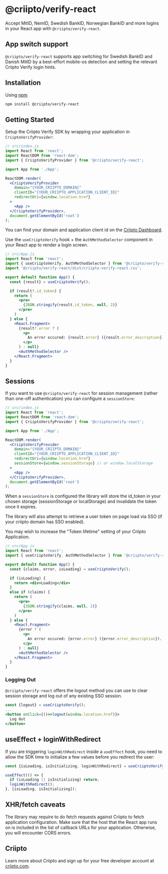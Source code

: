 # @criipto/verify-react

Accept MitID, NemID, Swedish BankID, Norwegian BankID and more logins in your React app with `@criipto/verify-react`.

## App switch support

`@criipto/verify-react` supports app switching for Swedish BankID and Danish MitID by a best-effort mobile-os detection and setting the relevant Criipto Verify login hints.

## Installation

Using [npm](https://npmjs.org/)

```sh
npm install @criipto/verify-react
```

## Getting Started

Setup the Criipto Verify SDK by wrapping your application in `CriiptoVerifyProvider`:

```jsx
// src/index.js
import React from 'react';
import ReactDOM from 'react-dom';
import { CriiptoVerifyProvider } from '@criipto/verify-react';

import App from './App';

ReactDOM.render(
  <CriiptoVerifyProvider
    domain="{YOUR_CRIIPTO_DOMAIN}"
    clientID="{YOUR_CRIIPTO_APPLICATION_CLIENT_ID}"
    redirectUri={window.location.href}
  >
    <App />
  </CriiptoVerifyProvider>,
  document.getElementById('root')
);
```

You can find your domain and application client id on the [Criipto Dashboard](https://dashboard.criipto.com/).

Use the `useCriiptoVerify` hook + the `AuthMethodSelector` component in your React app to render a login screen.

```jsx
// src/App.js
import React from 'react';
import { useCriiptoVerify, AuthMethodSelector } from '@criipto/verify-react';
import '@criipto/verify-react/dist/criipto-verify-react.css';

export default function App() {
  const {result} = useCriiptoVerify();

  if (result?.id_token) {
    return (
      <pre>
        {JSON.stringify(result.id_token, null, 2)}
      </pre>
    )
  } else {
    <React.Fragment>
      {result?.error ? (
        <p>
          An error occured: {result.error} ({result.error_description}). Please try again:
        </p>
      ) : null}
      <AuthMethodSelector />
    </React.Fragment>
  }
}
```

## Sessions

If you want to use `@criipto/verify-react` for session management (rather than one-off authentication) you can configure a `sessionStore`:

```jsx
// src/index.js
import React from 'react';
import ReactDOM from 'react-dom';
import { CriiptoVerifyProvider } from '@criipto/verify-react';

import App from './App';

ReactDOM.render(
  <CriiptoVerifyProvider
    domain="{YOUR_CRIIPTO_DOMAIN}"
    clientID="{YOUR_CRIIPTO_APPLICATION_CLIENT_ID}"
    redirectUri={window.location.href}
    sessionStore={window.sessionStorage} // or window.localStorage
  >
    <App />
  </CriiptoVerifyProvider>,
  document.getElementById('root')
);
```

When a `sessionStore` is configured the library will store the id_token in your chosen storage (sessionStorage or localStorage) and invalidate the token once it expires.

The library will also attempt to retrieve a user token on page load via SSO (if your criipto domain has SSO enabled).

You may wish to increase the "Token lifetime" setting of your Criipto Application.

```jsx
// src/App.js
import React from 'react';
import { useCriiptoVerify, AuthMethodSelector } from '@criipto/verify-react';

export default function App() {
  const {claims, error, isLoading} = useCriiptoVerify();

  if (isLoading) {
    return <div>Loading</div>
  }
  else if (claims) {
    return (
      <pre>
        {JSON.stringify(claims, null, 2)}
      </pre>
    )
  } else {
    <React.Fragment>
      {error ? (
        <p>
          An error occured: {error.error} ({error.error_description}). Please try again:
        </p>
      ) : null}
      <AuthMethodSelector />
    </React.Fragment>
  }
}
```

### Logging Out

`@criipto/verify-react` offers the logout method you can use to clear session storage and log out of any existing SSO session. 

```jsx
const {logout} = useCriiptoVerify();
...
<button onClick={()=>logout(window.location.href)}>
  Log Out
</button>
```

## useEffect + loginWithRedirect

If you are triggering `loginWithRedirect` inside a `useEffect` hook, you need to allow the SDK time to initialize a few values before you redirect the user:

```jsx
const {isLoading, isInitializing, loginWithRedirect} = useCriiptoVerify();

useEffect(() => {
  if (isLoading || isInitializing) return;
  loginWithRedirect();
}, [isLoading, isInitializing]);
```

## XHR/fetch caveats

The library may require to do fetch requests against Criipto to fetch application configuration. Make sure that the host that the React app runs on is included in the list of callback URLs for your application. Otherwise, you will encounter CORS errors.

## Criipto

Learn more about Criipto and sign up for your free developer account at [criipto.com](https://www.criipto.com).
